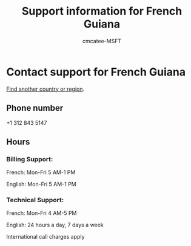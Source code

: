 ﻿---                                
title: Support information for French Guiana
author: cmcatee-MSFT
ms.author: cmcatee
manager: mnirkhe
audience: Admin
ms.topic: reference
ms.service: o365-administration
localization_priority: Priority
description: Learn how to contact support for your country or region.
ROBOTS: NOINDEX, NOFOLLOW
---

# Contact support for French Guiana

[Find another country or region](../contact-support-for-business-products.md).

## Phone number
+1 312 843 5147

## Hours
### Billing Support:

French: Mon-Fri 5 AM-1 PM

English: Mon-Fri 5 AM-1 PM

### Technical Support:

French: Mon-Fri 4 AM-5 PM

English: 24 hours a day, 7 days a week

International call charges apply